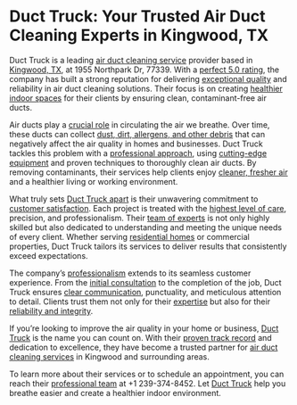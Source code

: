 # Duct Truck: Your Trusted Air Duct Cleaning Experts in Kingwood, TX

Duct Truck is a leading [air duct cleaning service](https://maps.app.goo.gl/cgUgaBry8SyW1qh3A) provider based in [Kingwood, TX](https://maps.app.goo.gl/cgUgaBry8SyW1qh3A), at 1955 Northpark Dr, 77339. With a [perfect 5.0 rating](https://maps.app.goo.gl/cgUgaBry8SyW1qh3A), the company has built a strong reputation for delivering [exceptional quality](https://maps.app.goo.gl/cgUgaBry8SyW1qh3A) and reliability in air duct cleaning solutions. Their focus is on creating [healthier indoor spaces](https://maps.app.goo.gl/cgUgaBry8SyW1qh3A) for their clients by ensuring clean, contaminant-free air ducts.

Air ducts play a [crucial role](https://maps.app.goo.gl/cgUgaBry8SyW1qh3A) in circulating the air we breathe. Over time, these ducts can collect [dust, dirt, allergens, and other debris](https://maps.app.goo.gl/cgUgaBry8SyW1qh3A) that can negatively affect the air quality in homes and businesses. Duct Truck tackles this problem with a [professional approach](https://maps.app.goo.gl/cgUgaBry8SyW1qh3A), using [cutting-edge equipment](https://maps.app.goo.gl/cgUgaBry8SyW1qh3A) and proven techniques to thoroughly clean air ducts. By removing contaminants, their services help clients enjoy [cleaner, fresher air](https://maps.app.goo.gl/cgUgaBry8SyW1qh3A) and a healthier living or working environment.

What truly sets [Duct Truck apart](https://maps.app.goo.gl/cgUgaBry8SyW1qh3A) is their unwavering commitment to [customer satisfaction](https://maps.app.goo.gl/cgUgaBry8SyW1qh3A). Each project is treated with the [highest level of care](https://maps.app.goo.gl/cgUgaBry8SyW1qh3A), precision, and professionalism. Their [team of experts](https://maps.app.goo.gl/cgUgaBry8SyW1qh3A) is not only highly skilled but also dedicated to understanding and meeting the unique needs of every client. Whether serving [residential homes](https://maps.app.goo.gl/cgUgaBry8SyW1qh3A) or commercial properties, Duct Truck tailors its services to deliver results that consistently exceed expectations.

The company’s [professionalism](https://maps.app.goo.gl/cgUgaBry8SyW1qh3A) extends to its seamless customer experience. From the [initial consultation](https://maps.app.goo.gl/cgUgaBry8SyW1qh3A) to the completion of the job, Duct Truck ensures [clear communication](https://maps.app.goo.gl/cgUgaBry8SyW1qh3A), punctuality, and meticulous attention to detail. Clients trust them not only for their [expertise](https://maps.app.goo.gl/cgUgaBry8SyW1qh3A) but also for their [reliability and integrity](https://maps.app.goo.gl/cgUgaBry8SyW1qh3A).

If you’re looking to improve the air quality in your home or business, [Duct Truck](https://maps.app.goo.gl/cgUgaBry8SyW1qh3A) is the name you can count on. With their [proven track record](https://maps.app.goo.gl/cgUgaBry8SyW1qh3A) and dedication to excellence, they have become a trusted partner for [air duct cleaning services](https://maps.app.goo.gl/cgUgaBry8SyW1qh3A) in Kingwood and surrounding areas.

To learn more about their services or to schedule an appointment, you can reach their [professional team](https://maps.app.goo.gl/cgUgaBry8SyW1qh3A) at +1 239-374-8452. Let [Duct Truck](https://maps.app.goo.gl/cgUgaBry8SyW1qh3A) help you breathe easier and create a healthier indoor environment.
